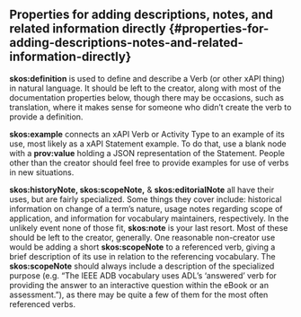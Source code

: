 ## Properties for adding descriptions, notes, and related information directly {#properties-for-adding-descriptions-notes-and-related-information-directly}

**skos:definition** is used to define and describe a Verb (or other xAPI thing) in natural language. It should be left to the creator, along with most of the documentation properties below, though there may be occasions, such as translation, where it makes sense for someone who didn’t create the verb to provide a definition.

**skos:example** connects an xAPI Verb or Activity Type to an example of its use, most likely as a xAPI Statement example. To do that, use a blank node with a **prov:value** holding a JSON representation of the Statement. People other than the creator should feel free to provide examples for use of verbs in new situations.

**skos:historyNote, skos:scopeNote,** & **skos:editorialNote** all have their uses, but are fairly specialized. Some things they cover include: historical information on change of a term’s nature, usage notes regarding scope of application, and information for vocabulary maintainers, respectively. In the unlikely event none of those fit, **skos:note** is your last resort. Most of these should be left to the creator, generally. One reasonable non-creator use would be adding a short **skos:scopeNote** to a referenced verb, giving a brief description of its use in relation to the referencing vocabulary. The **skos:scopeNote** should always include a description of the specialized purpose (e.g. “The IEEE ADB vocabulary uses ADL’s ‘answered’ verb for providing the answer to an interactive question within the eBook or an assessment.”), as there may be quite a few of them for the most often referenced verbs.